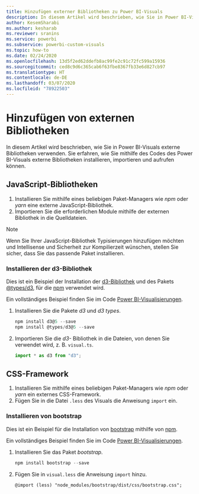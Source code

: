 ```yaml
---
title: Hinzufügen externer Bibliotheken zu Power BI-Visuals
description: In diesem Artikel wird beschrieben, wie Sie in Power BI-Visuals externe Bibliotheken verwenden.
author: KesemSharabi
ms.author: kesharab
ms.reviewer: sranins
ms.service: powerbi
ms.subservice: powerbi-custom-visuals
ms.topic: how-to
ms.date: 02/24/2020
ms.openlocfilehash: 13d5f2ed62ddefb8ac99fe2c91c72fc599a15936
ms.sourcegitcommit: ced8c9d6c365cab6f63fbe8367fb33e6d827cb97
ms.translationtype: HT
ms.contentlocale: de-DE
ms.lasthandoff: 03/07/2020
ms.locfileid: "78922503"
---
```

# <a name="adding-external-libraries"></a>Hinzufügen von externen Bibliotheken

In diesem Artikel wird beschrieben, wie Sie in Power BI-Visuals externe Bibliotheken verwenden. Sie erfahren, wie Sie mithilfe des Codes des Power BI-Visuals externe Bibliotheken installieren, importieren und aufrufen können.

## <a name="javascript-libraries"></a>JavaScript-Bibliotheken

1. Installieren Sie mithilfe eines beliebigen Paket-Managers wie *npm* oder *yarn* eine externe JavaScript-Bibliothek.
2. Importieren Sie die erforderlichen Module mithilfe der externen Bibliothek in die Quelldateien.

>[!NOTE]
>Wenn Sie Ihrer JavaScript-Bibliothek Typisierungen hinzufügen möchten und Intellisense und Sicherheit zur Kompilierzeit wünschen, stellen Sie sicher, dass Sie das passende Paket installieren.

### <a name="installing-the-d3-library"></a>Installieren der d3-Bibliothek

Dies ist ein Beispiel der Installation der [d3-Bibliothek](https://www.npmjs.com/package/d3) und des Pakets [@types/d3](https://www.npmjs.com/package/@types/d3), für die [npm](https://www.npmjs.com/) verwendet wird.

Ein vollständiges Beispiel finden Sie im Code [Power BI-Visualisierungen](https://github.com/microsoft/powerbi-visuals-gantt/blob/master/src/gantt.ts#L29).

1. Installieren Sie die Pakete *d3* und *d3 types*.

    ```powershell
    npm install d3@5 --save
    npm install @types/d3@5 --save
    ```

2. Importieren Sie die *d3-* Bibliothek in die Dateien, von denen Sie verwendet wird, z. B. `visual.ts`.

    ```typescript
    import * as d3 from "d3";
    ```

## <a name="css-framework"></a>CSS-Framework

1. Installieren Sie mithilfe eines beliebigen Paket-Managers wie *npm* oder *yarn* ein externes CSS-Framework.
2. Fügen Sie in die Datei `.less` des Visuals die Anweisung `import` ein.

### <a name="installing-bootstrap"></a>Installieren von bootstrap

Dies ist ein Beispiel für die Installation von [bootstrap](https://www.npmjs.com/package/bootstrap) mithilfe von [npm](https://www.npmjs.com/).

Ein vollständiges Beispiel finden Sie im Code [Power BI-Visualisierungen](https://github.com/Microsoft/powerbi-visuals-sankey/blob/c8200da56913cd8b253be949a35fad0f4472b6de/style/visual.less#L32).

1. Installieren Sie das Paket *bootstrap*.

    ```powershell
    npm install bootstrap --save
    ```

2. Fügen Sie in `visual.less` die Anweisung `import` hinzu.

    ```less
    @import (less) "node_modules/bootstrap/dist/css/bootstrap.css";
    ```
